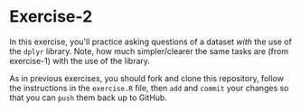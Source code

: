 # Exercise-2

In this exercise, you'll practice asking questions of a dataset _with_
the use of the `dplyr` library. Note, how much simpler/clearer the
same tasks are (from exercise-1) with the use of the library.

As in previous exercises, you should fork and clone this repository,
follow the instructions in the `exercise.R` file, then `add` and
`commit` your changes so that you can `push` them back up to GitHub.
